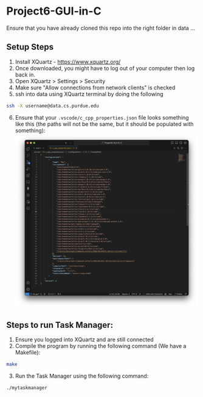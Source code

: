 # Project6-GUI-in-C

Ensure that you have already cloned this repo into the right folder in data ...

## Setup Steps
1. Install XQuartz - https://www.xquartz.org/
2. Once downloaded, you might have to log out of your computer then log back in.
3. Open XQuartz > Settings > Security
4. Make sure "Allow connections from network clients" is checked
5. ssh into data using XQuartz terminal by doing the following
```bash
ssh -X username@data.cs.purdue.edu
```
6. Ensure that your `.vscode/c_cpp_properties.json` file looks something like this (the paths will not be the same, but it should be populated with something):
![c_cpp_properties.json](https://github.com/Arty5654/Project6-GUI-in-C/blob/main/includePath.png?raw=true)

## Steps to run Task Manager:
1. Ensure you logged into XQuartz and are still connected
2. Compile the program by running the following command (We have a Makefile):
```bash
make
```
3. Run the Task Manager using the following command:
```bash
./mytaskmanager
```
